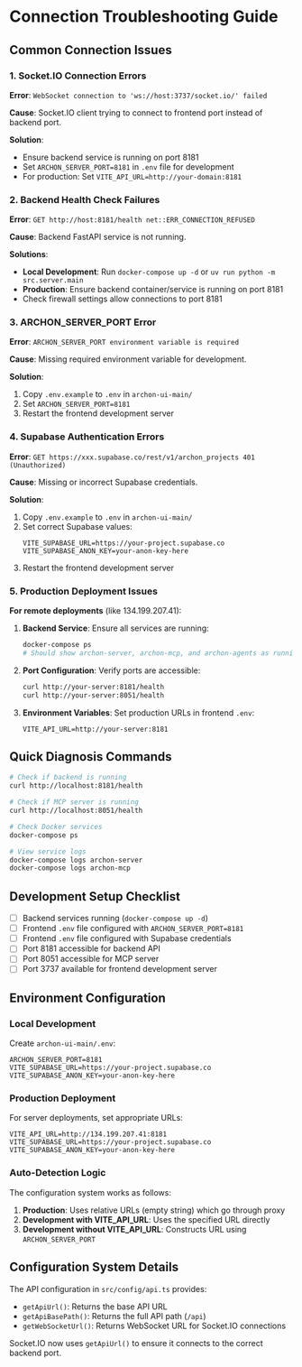 # Connection Troubleshooting Guide

## Common Connection Issues

### 1. Socket.IO Connection Errors

**Error**: `WebSocket connection to 'ws://host:3737/socket.io/' failed`

**Cause**: Socket.IO client trying to connect to frontend port instead of backend port.

**Solution**: 
- Ensure backend service is running on port 8181
- Set `ARCHON_SERVER_PORT=8181` in `.env` file for development
- For production: Set `VITE_API_URL=http://your-domain:8181`

### 2. Backend Health Check Failures

**Error**: `GET http://host:8181/health net::ERR_CONNECTION_REFUSED`

**Cause**: Backend FastAPI service is not running.

**Solutions**:
- **Local Development**: Run `docker-compose up -d` or `uv run python -m src.server.main`
- **Production**: Ensure backend container/service is running on port 8181
- Check firewall settings allow connections to port 8181

### 3. ARCHON_SERVER_PORT Error

**Error**: `ARCHON_SERVER_PORT environment variable is required`

**Cause**: Missing required environment variable for development.

**Solution**:
1. Copy `.env.example` to `.env` in `archon-ui-main/`
2. Set `ARCHON_SERVER_PORT=8181`
3. Restart the frontend development server

### 4. Supabase Authentication Errors

**Error**: `GET https://xxx.supabase.co/rest/v1/archon_projects 401 (Unauthorized)`

**Cause**: Missing or incorrect Supabase credentials.

**Solution**:
1. Copy `.env.example` to `.env` in `archon-ui-main/`
2. Set correct Supabase values:
   ```
   VITE_SUPABASE_URL=https://your-project.supabase.co
   VITE_SUPABASE_ANON_KEY=your-anon-key-here
   ```
3. Restart the frontend development server

### 5. Production Deployment Issues

**For remote deployments** (like 134.199.207.41):

1. **Backend Service**: Ensure all services are running:
   ```bash
   docker-compose ps
   # Should show archon-server, archon-mcp, and archon-agents as running
   ```

2. **Port Configuration**: Verify ports are accessible:
   ```bash
   curl http://your-server:8181/health
   curl http://your-server:8051/health
   ```

3. **Environment Variables**: Set production URLs in frontend `.env`:
   ```
   VITE_API_URL=http://your-server:8181
   ```

## Quick Diagnosis Commands

```bash
# Check if backend is running
curl http://localhost:8181/health

# Check if MCP server is running  
curl http://localhost:8051/health

# Check Docker services
docker-compose ps

# View service logs
docker-compose logs archon-server
docker-compose logs archon-mcp
```

## Development Setup Checklist

- [ ] Backend services running (`docker-compose up -d`)
- [ ] Frontend `.env` file configured with `ARCHON_SERVER_PORT=8181`
- [ ] Frontend `.env` file configured with Supabase credentials
- [ ] Port 8181 accessible for backend API
- [ ] Port 8051 accessible for MCP server
- [ ] Port 3737 available for frontend development server

## Environment Configuration

### Local Development
Create `archon-ui-main/.env`:
```
ARCHON_SERVER_PORT=8181
VITE_SUPABASE_URL=https://your-project.supabase.co
VITE_SUPABASE_ANON_KEY=your-anon-key-here
```

### Production Deployment
For server deployments, set appropriate URLs:
```
VITE_API_URL=http://134.199.207.41:8181
VITE_SUPABASE_URL=https://your-project.supabase.co
VITE_SUPABASE_ANON_KEY=your-anon-key-here
```

### Auto-Detection Logic
The configuration system works as follows:
1. **Production**: Uses relative URLs (empty string) which go through proxy
2. **Development with VITE_API_URL**: Uses the specified URL directly
3. **Development without VITE_API_URL**: Constructs URL using `ARCHON_SERVER_PORT`

## Configuration System Details

The API configuration in `src/config/api.ts` provides:
- `getApiUrl()`: Returns the base API URL
- `getApiBasePath()`: Returns the full API path (`/api`)
- `getWebSocketUrl()`: Returns WebSocket URL for Socket.IO connections

Socket.IO now uses `getApiUrl()` to ensure it connects to the correct backend port.
